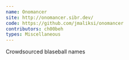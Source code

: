 ```yaml
---
name: Onomancer
site: http://onomancer.sibr.dev/
code: https://github.com/jmaliksi/onomancer
contributors: ch00beh
types: Miscellaneous
---
```

Crowdsourced blaseball names